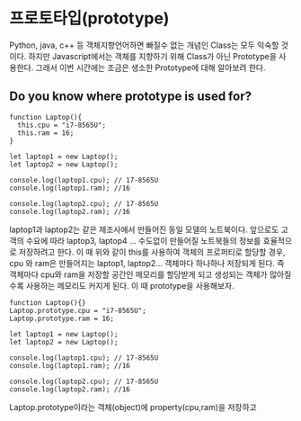 # 프로토타입(prototype)

Python, java, c++ 등 객체지향언어하면 빠질수 없는 개념인 Class는 모두 익숙할 것이다.
하지만 Javascript에서는 객체를 지향하기 위해 Class가 아닌 Prototype을 사용한다. 그래서 이번 시간에는 조금은 생소한 Prototype에 대해 알아보려 한다.

## Do you know where prototype is used for?
```
function Laptop(){
  this.cpu = "i7-8565U";
  this.ram = 16;
}

let laptop1 = new Laptop();
let laptop2 = new Laptop();

console.log(laptop1.cpu); // 17-8565U
console.log(laptop1.ram); //16

console.log(laptop2.cpu); // 17-8565U
console.log(laptop2.ram); //16
```

laptop1과 laptop2는 같은 제조사에서 만들어진 동일 모델의 노트북이다. 앞으로도 고객의 수요에 따라 laptop3, laptop4 ... 수도없이
만들어질 노트북들의 정보를 효율적으로 저장하려고 한다. 이 때 위와 같이 this를 사용하여 객체의 프로퍼티로 할당할 경우, cpu 와 ram은 만들어지는 laptop1, laptop2... 객체마다 하나하나 저장되게 된다. 즉 객체마다 cpu와 ram을 저장할 공간인 메모리를 할당받게 되고 생성되는 객체가 많아질수록 사용하는 메모리도 커지게 된다. 이 때 prototype을 사용해보자.


```
function Laptop(){}
Laptop.prototype.cpu = "i7-8565U";
Laptop.prototype.ram = 16;

let laptop1 = new Laptop();
let laptop2 = new Laptop();

console.log(laptop1.cpu); // 17-8565U
console.log(laptop1.ram); //16

console.log(laptop2.cpu); // 17-8565U
console.log(laptop2.ram); //16
```
Laptop.prototype이라는 객체(object)에 property(cpu,ram)을 저장하고 
